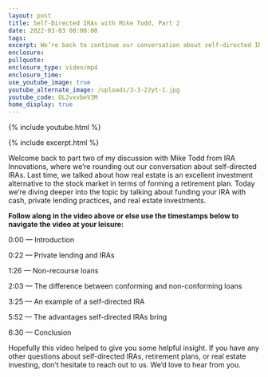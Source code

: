 ```yaml
---
layout: post
title: Self-Directed IRAs with Mike Todd, Part 2
date: 2022-03-03 00:00:00
tags:
excerpt: We’re back to continue our conversation about self-directed IRAs.
enclosure:
pullquote:
enclosure_type: video/mp4
enclosure_time:
use_youtube_image: true
youtube_alternate_image: /uploads/3-3-22yt-1.jpg
youtube_code: OL2vxvbeV3M
home_display: true
---
```

{% include youtube.html %}

{% include excerpt.html %}

Welcome back to part two of my discussion with Mike Todd from IRA Innovations, where we’re rounding out our conversation about self-directed IRAs. Last time, we talked about how real estate is an excellent investment alternative to the stock market in terms of forming a retirement plan. Today we’re diving deeper into the topic by talking about funding your IRA with cash, private lending practices, and real estate investments.

**Follow along in the video above or else use the timestamps below to navigate the video at your leisure:**

0:00 — Introduction

0:22 — Private lending and IRAs

1:26 — Non-recourse loans

2:03 — The difference between conforming and non-conforming loans

3:25 — An example of a self-directed IRA

5:52 — The advantages self-directed IRAs bring

6:30 — Conclusion

Hopefully this video helped to give you some helpful insight. If you have any other questions about self-directed IRAs, retirement plans, or real estate investing, don’t hesitate to reach out to us. We’d love to hear from you.
